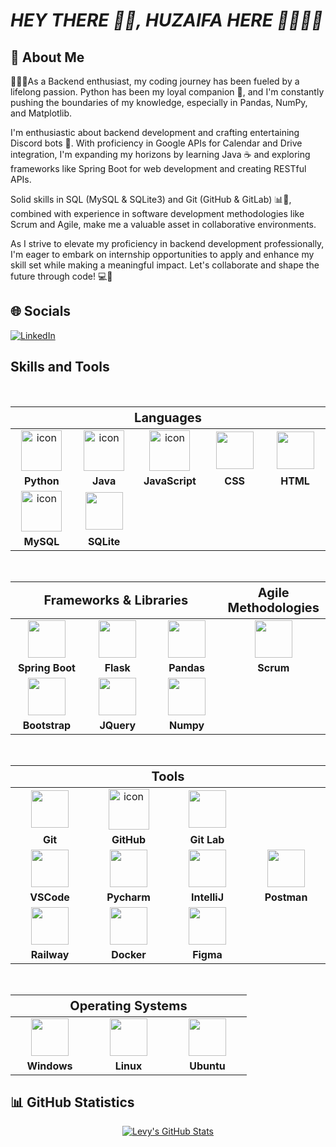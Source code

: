 # *HEY THERE 👋🏼, HUZAIFA HERE 🤜🏼🤛🏼*  
## 💫 **About Me**
👨🏻‍🎓As a Backend enthusiast, my coding journey has been fueled by a lifelong passion. Python has been my loyal companion 🐍, and I'm constantly pushing the boundaries of my knowledge, especially in Pandas, NumPy, and Matplotlib.

I'm enthusiastic about backend development and crafting entertaining Discord bots 🤖. With proficiency in Google APIs for Calendar and Drive integration, I'm expanding my horizons by learning Java ☕ and exploring frameworks like Spring Boot for web development and creating RESTful APIs.

Solid skills in SQL (MySQL & SQLite3) and Git (GitHub & GitLab) 📊🔄, combined with experience in software development methodologies like Scrum and Agile, make me a valuable asset in collaborative environments.

As I strive to elevate my proficiency in backend development professionally, I'm eager to embark on internship opportunities to apply and enhance my skill set while making a meaningful impact. Let's collaborate and shape the future through code! 💻🚀



## 🌐 **Socials**

<a href="https://www.linkedin.com/in/huzaifa-sabah-uddin/"><img src="https://img.shields.io/badge/linkedin-%230077B5?style=for-the-badge&logo=linkedin&logoColor=white" alt="LinkedIn" /></a>&nbsp;

## **Skills and Tools**
<br>
<div align="center">
  <table>
    <thead>
      <tr>
        <th colspan="7" style="font-size:20px">Languages</th>
      </tr>
    </thead>
    <tr>
      <td align="center" width=110>  <img src="https://techstack-generator.vercel.app/python-icon.svg" alt="icon" width="65" height="65" /> </td>
      <td align="center" width=110>  <img src="https://techstack-generator.vercel.app/java-icon.svg" alt="icon" width="65" height="65" /> </td>
      <td align="center" width=110>  <img src="https://techstack-generator.vercel.app/js-icon.svg" alt="icon" width="65" height="65" /> </td>
      <td align="center" width=110> <img height=60 src="https://cdn.jsdelivr.net/gh/devicons/devicon/icons/css3/css3-original.svg"/> </td>
      <td align="center" width=110> <img height=60 src="https://cdn.jsdelivr.net/gh/devicons/devicon/icons/html5/html5-original.svg"/> </td>
    </tr>
    <tr> 
      <td align="center" width=110><strong>Python</td>
      <td align="center" width=110><strong>Java</td>
      <td align="center" width=110><strong>JavaScript</td>
      <td align="center" width=110><strong>CSS</td>
      <td align="center" width=110><strong>HTML</td>
    </tr>
    <tr>
      <td align="center" width=110> <img src="https://techstack-generator.vercel.app/mysql-icon.svg" alt="icon" width="65" height="65" /> </td>
      <td align="center" width=110> <img height=60 src="https://cdn.jsdelivr.net/gh/devicons/devicon/icons/sqlite/sqlite-original.svg"/> 
      <td align="center" width=110></td>
      <td align="center" width=110></td>
      <td align="center" width=110></td>
      </td>
    <tr> 
      <td align="center" width=110><strong>MySQL</strong></td>
      <td align="center" width=110><strong>SQLite</strong></td>
      <td align="center" width=110></td>
      <td align="center" width=110></td>
      <td align="center" width=110></td>
    </tr>
  </table>
  <br>
  <table>
    <thead>
      <tr>
        <th colspan="3" style="font-size:20px">Frameworks & Libraries </th>
        <th colspan="3" style="font-size:20px">Agile Methodologies</th>
      </tr>
    </thead>
    <tr>
      <td align="center" width=110> <img height=60 src="https://cdn.jsdelivr.net/gh/devicons/devicon/icons/spring/spring-original.svg"/> </td>
      <td align="center" width=110> <img height=60 src="https://cdn.jsdelivr.net/gh/devicons/devicon/icons/flask/flask-original.svg"/> </td> 
      <td align="center" width=110> <img height=60 src="https://cdn.jsdelivr.net/gh/devicons/devicon/icons/pandas/pandas-original.svg"/> </td>
      <td align="center" width=110><img width=60 src="https://user-images.githubusercontent.com/27622683/192119071-da8aff75-02b1-4c6d-8232-507b9454cd49.png"/></td>
      <tr align="center"> 
        <td align="center" width=110><strong>Spring Boot</td>
        <td align="center" width=110><strong>Flask</td>
        <td align="center" width=110><strong>Pandas</td>
        <td align="center" width=110><strong>Scrum</td>
      </tr>
      <tr>
      <td align="center" width=110> <img height=60 src="https://cdn.jsdelivr.net/gh/devicons/devicon/icons/bootstrap/bootstrap-original.svg"/> </td>
      <td align="center" width=110> <img height=60 src="https://cdn.jsdelivr.net/gh/devicons/devicon/icons/jquery/jquery-original.svg"/> </td>
      <td align="center" width=110> <img height=60 src="https://cdn.jsdelivr.net/gh/devicons/devicon/icons/numpy/numpy-original.svg"/> </td>
      <td align="center" width=110></td>
      <tr align="center"> 
        <td align="center" width=110><strong>Bootstrap</td>
        <td align="center" width=110><strong>JQuery</td>
        <td align="center" width=110><strong>Numpy</td>
        <td align="center" width=110></td>
      </tr>
    </tr>
  </table>
  <br>
  <table>
    <thead>
    <tr>
      <th colspan="7" style="font-size:20px">Tools</th>
    </tr>
    </thead>
    <tr>
      <td align="center" width=110> <img height=60 src="https://cdn.jsdelivr.net/gh/devicons/devicon/icons/git/git-original.svg"/> </td>
      <td align="center" width=110> <img src="https://techstack-generator.vercel.app/github-icon.svg" alt="icon" width="65" height="65"/> </td>
      <td align="center" width=110> <img height=60 src="https://cdn.jsdelivr.net/gh/devicons/devicon/icons/gitlab/gitlab-original.svg"/> </td>
      <td align="center" width=110></td>
    </tr>
    <tr> 
      <td align="center" width=110><strong>Git</td>
      <td align="center" width=110><strong>GitHub</td>
      <td align="center" width=110><strong>Git Lab</td>
      <td align="center" width=110></td>
    </tr>
    <tr>
      <td align="center" width=110> <img height=60 src="https://cdn.jsdelivr.net/gh/devicons/devicon/icons/vscode/vscode-original.svg"/> </td>
      <td align="center" width=110> <img height=60 src="https://cdn.jsdelivr.net/gh/devicons/devicon/icons/pycharm/pycharm-original.svg"/> </td>
      <td align="center" width=110> <img height=60 src="https://cdn.jsdelivr.net/gh/devicons/devicon/icons/intellij/intellij-original.svg"/> </td>
      <td align="center" width=110> <img height=60 src="https://cdn.jsdelivr.net/gh/devicons/devicon/icons/postman/postman-original.svg"/> </td>
    </tr>
    <tr> 
      <td align="center" width=110><strong>VSCode</td>
      <td align="center" width=110><strong>Pycharm</td>
      <td align="center" width=110><strong>IntelliJ</td>
      <td align="center" width=110><strong>Postman</td>
    </tr>
    <tr>
      <td align="center" width=110> <img height=60 src="https://cdn.jsdelivr.net/gh/devicons/devicon/icons/railway/railway-original.svg"/> </td>
      <td align="center" width=110> <img height=60 src="https://cdn.jsdelivr.net/gh/devicons/devicon/icons/docker/docker-original.svg"/> </td>
      <td align="center" width=110> <img height=60 src="https://cdn.jsdelivr.net/gh/devicons/devicon/icons/figma/figma-original.svg"/></td>
      <td align="center" width=110></td>
    </tr>
    <tr> 
      <td align="center" width=110><strong>Railway</td>
      <td align="center" width=110><strong>Docker</td>
      <td align="center" width=110><strong>Figma</td>
      <td align="center" width=110></td>
    </tr>
  </table>
  <br>
  <table>
    <thead>
      <tr>
        <th colspan="7" style="font-size:20px;" >Operating Systems</th>
      </tr>
    </thead>
    <tr>
      <td align="center" width=110><img height=60 src="https://cdn.jsdelivr.net/gh/devicons/devicon/icons/windows8/windows8-original.svg"/> </td>
      <td align="center" width=110> <img height=60 src="https://cdn.jsdelivr.net/gh/devicons/devicon/icons/linux/linux-original.svg"/> </td>
      <td align="center" width=110> <img height=60 src="https://cdn.jsdelivr.net/gh/devicons/devicon/icons/ubuntu/ubuntu-plain.svg"/> </td>
    <tr> 
      <td align="center" width=110><strong>Windows</td>
      <td align="center" width=110><strong>Linux</td>
      <td align="center" width=110><strong>Ubuntu</td>
    </tr>
  </table>
</div>





## 📊 **GitHub Statistics**
<div align="center" >
<a href="https://github.com/Iamhuzaifasabahuddin/Iamhuzaifasabahuddin">
    <img align="center" src="https://github-readme-stats.vercel.app/api?username=Iamhuzaifasabahuddin&show_icons=true&line_height=27&count_private=true&title_color=f48c06&text_color=c9cacc&icon_color=2bbc8a&bg_color=000000" alt="Levy's GitHub Stats" />
</div>
